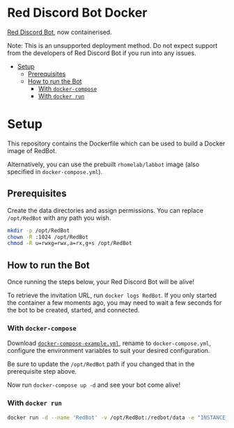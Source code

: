 # Red Discord Bot Docker

[Red Discord Bot](https://discord.red), now containerised.

Note: This is an unsupported deployment method. Do not expect support from the developers of Red Discord Bot if you run into any issues.

- [Setup](#setup)
	- [Prerequisites](#prerequisites)
	- [How to run the Bot](#how-to-run-the-bot)
		- [With `docker-compose`](#with-docker-compose)
		- [With `docker run`](#with-docker-run)

# Setup

This repository contains the Dockerfile which can be used to build a Docker image of RedBot.

Alternatively, you can use the prebuilt `rhomelab/labbot` image (also specified in `docker-compose.yml`).

## Prerequisites

Create the data directories and assign permissions. You can replace `/opt/RedBot` with any path you wish.

```bash
mkdir -p /opt/RedBot
chown -R :1024 /opt/RedBot
chmod -R u=rwxg=rwx,a=rx,g+s /opt/RedBot
```

## How to run the Bot

Once running the steps below, your Red Discord Bot will be alive!

To retrieve the invitation URL, run `docker logs RedBot`. If you only started the container a few moments ago, you may need to wait a few seconds for the bot to be created, started, and connected.

### With `docker-compose`

Download [`docker-compose-example.yml`](docker-compose-example.yml), rename to `docker-compose.yml`, configure the environment variables to suit your desired configuration.

Be sure to update the `/opt/RedBot` path if you changed that in the prerequisite step above.

Now run `docker-compose up -d` and see your bot come alive!

### With `docker run`

```bash
docker run -d --name 'RedBot' -v /opt/RedBot:/redbot/data -e "INSTANCE_NAME=RedBot" -e "PREFIX=^" -e "TOKEN=yourBotToken" rhomelab/Red-DiscordBot:latest
```
